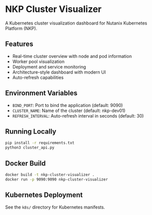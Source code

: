 # NKP Cluster Visualizer

A Kubernetes cluster visualization dashboard for Nutanix Kubernetes Platform (NKP).

## Features

- Real-time cluster overview with node and pod information
- Worker pool visualization
- Deployment and service monitoring
- Architecture-style dashboard with modern UI
- Auto-refresh capabilities

## Environment Variables

- `BIND_PORT`: Port to bind the application (default: 9090)
- `CLUSTER_NAME`: Name of the cluster (default: nkp-dev01)
- `REFRESH_INTERVAL`: Auto-refresh interval in seconds (default: 30)

## Running Locally

```bash
pip install -r requirements.txt
python3 cluster_api.py
```

## Docker Build

```bash
docker build -t nkp-cluster-visualizer .
docker run -p 9090:9090 nkp-cluster-visualizer
```

## Kubernetes Deployment

See the `k8s/` directory for Kubernetes manifests.